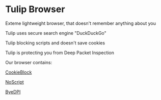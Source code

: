 # Tulip Browser
Exteme lightweight browser, that doesn't remember anything about you

Tulip uses secure search engine "DuckDuckGo"

Tulip blocking scripts and doesn't save cookies 

Tulip is protecting you from Deep Packet Inspection

Our browser contains:

[CookieBlock](https://github.com/dibollinger/CookieBlock)

[NoScript](https://github.com/hackademix/noscript)

[ByeDPI](https://github.com/hufrea/byedpi)
